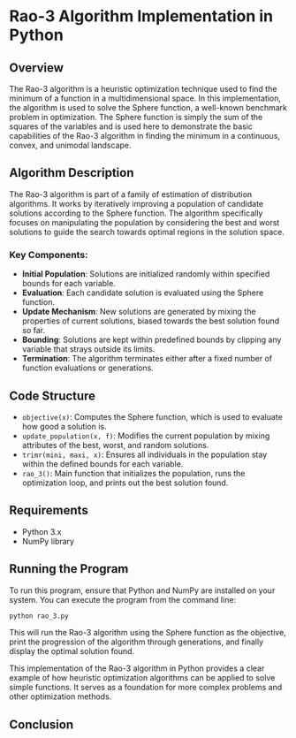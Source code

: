 # Rao-3 Algorithm Implementation in Python

## Overview
The Rao-3 algorithm is a heuristic optimization technique used to find the minimum of a function in a multidimensional space. In this implementation, the algorithm is used to solve the Sphere function, a well-known benchmark problem in optimization. The Sphere function is simply the sum of the squares of the variables and is used here to demonstrate the basic capabilities of the Rao-3 algorithm in finding the minimum in a continuous, convex, and unimodal landscape.

## Algorithm Description
The Rao-3 algorithm is part of a family of estimation of distribution algorithms. It works by iteratively improving a population of candidate solutions according to the Sphere function. The algorithm specifically focuses on manipulating the population by considering the best and worst solutions to guide the search towards optimal regions in the solution space.

### Key Components:
- **Initial Population**: Solutions are initialized randomly within specified bounds for each variable.
- **Evaluation**: Each candidate solution is evaluated using the Sphere function.
- **Update Mechanism**: New solutions are generated by mixing the properties of current solutions, biased towards the best solution found so far.
- **Bounding**: Solutions are kept within predefined bounds by clipping any variable that strays outside its limits.
- **Termination**: The algorithm terminates either after a fixed number of function evaluations or generations.

## Code Structure
- `objective(x)`: Computes the Sphere function, which is used to evaluate how good a solution is.
- `update_population(x, f)`: Modifies the current population by mixing attributes of the best, worst, and random solutions.
- `trimr(mini, maxi, x)`: Ensures all individuals in the population stay within the defined bounds for each variable.
- `rao_3()`: Main function that initializes the population, runs the optimization loop, and prints out the best solution found.

## Requirements
- Python 3.x
- NumPy library

## Running the Program
To run this program, ensure that Python and NumPy are installed on your system. You can execute the program from the command line:

```bash
python rao_3.py
```

This will run the Rao-3 algorithm using the Sphere function as the objective, print the progression of the algorithm through generations, and finally display the optimal solution found.

This implementation of the Rao-3 algorithm in Python provides a clear example of how heuristic optimization algorithms can be applied to solve simple functions. It serves as a foundation for more complex problems and other optimization methods.
## Conclusion
